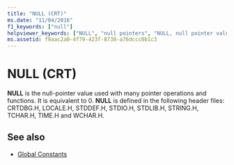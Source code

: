 ```yaml
---
title: "NULL (CRT)"
ms.date: "11/04/2016"
f1_keywords: ["null"]
helpviewer_keywords: ["NULL", "null pointers", "NULL, null pointer value"]
ms.assetid: f9aac2a0-4f79-423f-8738-a76dccc0b1c3
---
```

# NULL (CRT)

**NULL** is the null-pointer value used with many pointer operations and functions. It is equivalent to 0. **NULL** is defined in the following header files: CRTDBG.H, LOCALE.H, STDDEF.H, STDIO.H, STDLIB.H, STRING.H, TCHAR.H, TIME.H and WCHAR.H.

## See also

- [Global Constants](../c-runtime-library/global-constants.md)
